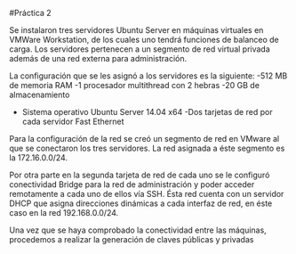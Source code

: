 #Práctica 2

Se instalaron tres servidores Ubuntu Server en máquinas virtuales en VMWare Workstation, de los cuales uno tendrá funciones de balanceo de carga. Los servidores pertenecen a un segmento de red virtual privada además de una red externa para administración.

La configuración que se les asignó a los servidores es la siguiente:
-512 MB de memoria RAM
-1 procesador multithread con 2 hebras
-20 GB de almacenamiento 
- Sistema operativo Ubuntu Server 14.04 x64
-Dos tarjetas de red por cada servidor Fast Ethernet

Para la configuración de la red se creó un segmento de red en VMware al que se conectaron los tres servidores.
La red asignada a éste segmento es la 172.16.0.0/24.

Por otra parte en la segunda tarjeta de red de cada uno se le configuró conectividad Bridge para la red de administración y poder acceder remotamente a cada uno de ellos vía SSH. Ésta red cuenta con un servidor DHCP que asigna direcciones dinámicas a cada interfaz de red, en éste caso en la red 192.168.0.0/24.

Una vez que se haya comprobado la conectividad entre las máquinas, procedemos a realizar la generación de claves públicas y privadas

